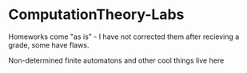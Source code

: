 ComputationTheory-Labs
======================
Homeworks come "as is" - I have not corrected them after recieving a grade, some have flaws. 

Non-determined finite automatons and other cool things live here 

